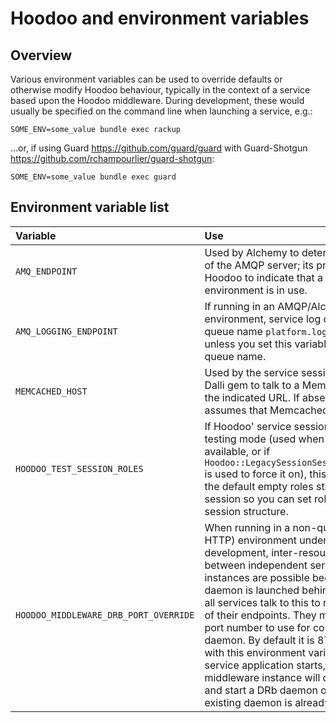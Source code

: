 # Hoodoo and environment variables

## Overview

Various environment variables can be used to override defaults or otherwise modify Hoodoo behaviour, typically in the context of a service based upon the Hoodoo middleware. During development, these would usually be specified on the command line when launching a service, e.g.:

    SOME_ENV=some_value bundle exec rackup

...or, if using Guard https://github.com/guard/guard with Guard-Shotgun https://github.com/rchampourlier/guard-shotgun:

    SOME_ENV=some_value bundle exec guard

## Environment variable list

| Variable | Use |
|:---------|:----|
| `AMQ_ENDPOINT` | Used by Alchemy to determine the location of the AMQP server; its presence is taken by Hoodoo to indicate that a queue-based environment is in use. |
| `AMQ_LOGGING_ENDPOINT` | If running in an AMQP/Alchemy based environment, service log data is sent to queue name `platform.logging` by default, unless you set this variable to an alternative queue name. |
| `MEMCACHED_HOST` | Used by the service session engine and the Dalli gem to talk to a Memcached instance at the indicated URL. If absent, Hoodoo assumes that Memcached is not available. |
| `HOODOO_TEST_SESSION_ROLES` | If Hoodoo' service session engine is in testing mode (used when Memcached is not available, or if `Hoodoo::LegacySessionSession::testing(...)` is used to force it on), this variable overrides the default empty roles string for the test session so you can set role data in the test session structure. |
| `HOODOO_MIDDLEWARE_DRB_PORT_OVERRIDE` | When running in a non-queue (traditional HTTP) environment under local machine development, inter-resource calls made between independent service application instances are possible because a DRb-based daemon is launched behind the scenes and all services talk to this to register the location of their endpoints. They must all agree on the port number to use for contacting this daemon. By default it is 8787, or override with this environment variable. When a service application starts, its Hoodoo middleware instance will detect the new port and start a DRb daemon on that port if no existing daemon is already listening there. |
